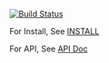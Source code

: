 [![Build Status](https://travis-ci.org/fkanehiro/hrpsys-base.svg?branch=master)](https://travis-ci.org/fkanehiro/hrpsys-base)

For Install, See [INSTALL](https://raw.githubusercontent.com/fkanehiro/hrpsys-base/master/INSTALL)

For API, See [API Doc](http://fkanehiro.github.io/hrpsys-base/)

